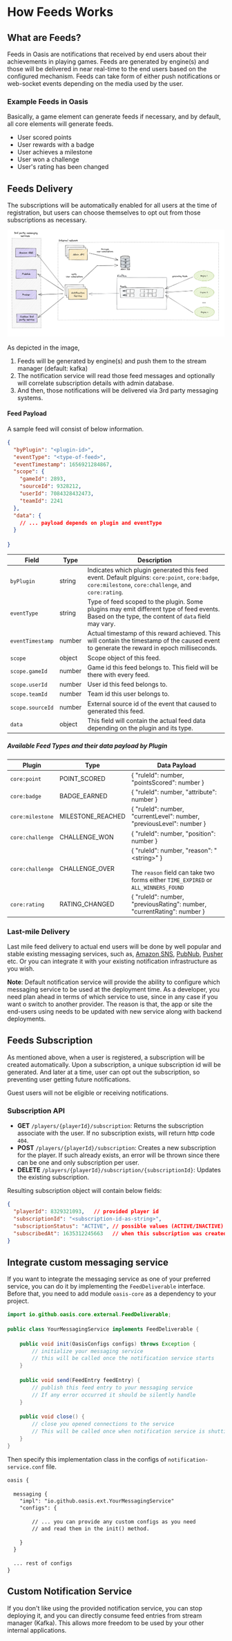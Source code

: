 # How Feeds Works

## What are Feeds?
Feeds in Oasis are notifications that received by end users about
their achievements in playing games. Feeds are generated by engine(s)
and those will be delivered in near real-time to the end users based on the 
configured mechanism. Feeds can take form of either push notifications or
web-socket events depending on the media used by the user.

### Example Feeds in Oasis
Basically, a game element can generate feeds if necessary, and by default,
all core elements will generate feeds.

* User scored points
* User rewards with a badge
* User achieves a milestone
* User won a challenge
* User's rating has been changed

## Feeds Delivery

The subscriptions will be automatically enabled for all users at the time of registration,
but users can choose themselves to opt out from those subscriptions as necessary.

![Feed Delivery](/docs/images/oasis-feeds.png?raw=true "Feeds Delivery")

As depicted in the image,
  1. Feeds will be generated by engine(s) and push them to the stream manager (default: kafka)
  2. The notification service will read those feed messages and optionally will correlate subscription details with admin database.
  3. And then, those notifications will be delivered via 3rd party messaging systems.

#### Feed Payload
A sample feed will consist of below information.

```json
{
  "byPlugin": "<plugin-id>",
  "eventType": "<type-of-feed>",
  "eventTimestamp": 1656921284867,
  "scope": {
    "gameId": 2893,
    "sourceId": 9328212,
    "userId": 7084328432473,
    "teamId": 2241
  },
  "data": {
    // ... payload depends on plugin and eventType
  }
  
}
```

| Field            | Type | Description                                                                                                                                           |                                                                                                                             
|------------------| ----- |-------------------------------------------------------------------------------------------------------------------------------------------------------|
| `byPlugin`       | string | Indicates which plugin generated this feed event. Default plguins: `core:point`, `core:badge`, `core:milestone`, `core:challenge`, and `core:rating`. |
| `eventType`      | string | Type of feed scoped to the plugin. Some plugins may emit different type of feed events. Based on the type, the content of `data` field may vary.      |
| `eventTimestamp` | number | Actual timestamp of this reward achieved. This will contain the timestamp of the caused event to generate the reward in epoch milliseconds.           |
| `scope`          | object | Scope object of this feed.                                                                                                                            |
| `scope.gameId`   | number | Game id this feed belongs to. This field will be there with every feed.                                                                               |
| `scope.userId`   | number | User id this feed belongs to.                                                                                                                         |
| `scope.teamId`   | number | Team id this user belongs to.                                                                                                                         |
| `scope.sourceId` | number | External source id of the event that caused to generated this feed.                                                                                   |
| `data`           | object | This field will contain the actual feed data depending on the plugin and its type.                                                                    |

##### Available Feed Types and their data payload by Plugin

| Plugin           | Type              | Data Payload                                                                                                                               |
|------------------|-------------------|--------------------------------------------------------------------------------------------------------------------------------------------|
| `core:point`     | POINT_SCORED      | { "ruleId": number, "pointsScored": number }                                                                                               |
| `core:badge`     | BADGE_EARNED      | { "ruleId": number, "attribute": number }                                                                                                  |
| `core:milestone` | MILESTONE_REACHED | { "ruleId": number, "currentLevel": number, "previousLevel": number }                                                                      |
| `core:challenge` | CHALLENGE_WON     | { "ruleId": number, "position": number }                                                                                                   |
| `core:challenge` | CHALLENGE_OVER    | { "ruleId": number, "reason": "\<string\>" }  <br><br>  The `reason` field can take two forms either `TIME_EXPIRED` or `ALL_WINNERS_FOUND` |
| `core:rating`    | RATING_CHANGED    | { "ruleId": number, "previousRating": number, "currentRating": number }                                                                    |


### Last-mile Delivery

Last mile feed delivery to actual end users will be done by well popular and stable existing 
messaging services, such as, [Amazon SNS](https://aws.amazon.com/sns), [PubNub](https://www.pubnub.com/), [Pusher](https://pusher.com/) etc.
Or you can integrate it with your existing notification infrastructure as you wish.

**Note**: Default notification service will provide the ability to configure which 
messaging service to be used at the deployment time. As a developer,
you need plan ahead in terms of which service to use, since in any case
if you want o switch to another provider. The reason is that, the app
or site the end-users using needs to be updated with new service along
with backend deployments.

## Feeds Subscription
As mentioned above, when a user is registered, a subscription will be created automatically.
Upon a subscription, a unique subscription id will be generated. 
And later at a time, user can opt out the subscription, so preventing user getting future 
notifications.

Guest users will not be eligible or receiving notifications.

### Subscription API

  * **GET** `/players/{playerId}/subscription`: Returns the subscription associate with the user. If no subscription exists, will return http code `404`.
  * **POST** `/players/{playerId}/subscription`: Creates a new subscription for the player. If such already exists, an error will be thrown since there can be one and only subscription per user.
  * **DELETE** `/players/{playerId}/subscription/{subscriptionId}`: Updates the existing subscription.

Resulting subscription object will contain below fields:
```json
{
  "playerId": 8329321093,   // provided player id
  "subscriptionId": "<subscription-id-as-string>",
  "subscriptionStatus": "ACTIVE", // possible values (ACTIVE/INACTIVE)
  "subscribedAt": 1635312245663   // when this subscription was created
}
```

## Integrate custom messaging service
If you want to integrate the messaging service as one of your preferred service,
you can do it by implementing the `FeedDeliverable` interface. Before that, you need
to add module `oasis-core` as a dependency to your project.

```java
import io.github.oasis.core.external.FeedDeliverable;

public class YourMessagingService implements FeedDeliverable {

    public void init(OasisConfigs configs) throws Exception {
        // initialize your messaging service
        // this will be called once the notification service starts
    }

    public void send(FeedEntry feedEntry) {
        // publish this feed entry to your messaging service
        // If any error occurred it should be silently handle
    }

    public void close() {
        // close you opened connections to the service
        // This will be called once when notification service is shutting down.
    }
} 
```

Then specify this implementation class in the configs of `notification-service.conf` file.

```
oasis {
  
  messaging {
    "impl": "io.github.oasis.ext.YourMessagingService"
    "configs": {
    
        // ... you can provide any custom configs as you need
        // and read them in the init() method.
        
    }
  }
  
  ... rest of configs
}
```

## Custom Notification Service
If you don't like using the provided notification service, you can stop
deploying it, and you can directly consume feed entries from stream manager (Kafka).
This allows more freedom to be used by your other internal applications.

